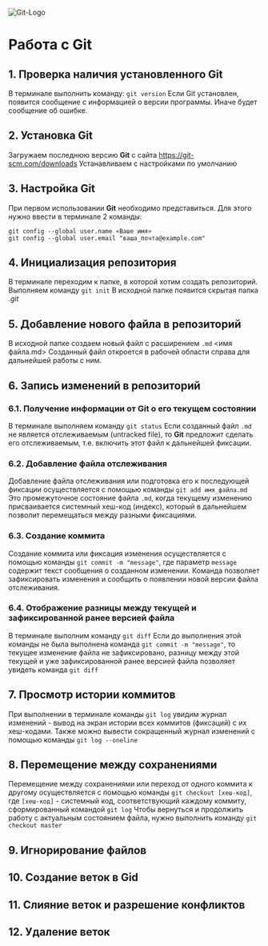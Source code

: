 ![Git-Logo](img_7.jpg)
# Работа с Git
## 1. Проверка наличия установленного Git
В терминале выполнить команду: `git version`
Если Git установлен, появится сообщение с информацией о версии программы. Иначе будет сообщение об ошибке.

## 2. Установка Git
Загружаем последнюю версию **Git** с сайта https://git-scm.com/downloads
Устанавливаем с настройками по умолчанию

## 3. Настройка Git
При первом использовании **Git** необходимо представиться. Для этого нужно ввести в терминале 2 команды:
```
git config --global user.name «Ваше имя»
git config --global user.email "ваша_почта@example.com"
```
## 4. Инициализация репозитория
В терминале переходим к папке, в которой хотим создать репозиторий. Выполняем команду `git init`
В исходной папке появится скрытая папка *.git*

## 5. Добавление нового файла в репозиторий
В исходной папке создаем новый файл с расширением `.md` <имя файла.md> Созданный файл откроется в рабочей области справа для дальнейшей работы с ним.

## 6. Запись изменений в репозиторий
### 6.1. Получение информации от Git о его текущем состоянии
В терминале выполняем команду `git status` Если созданный файл `.md` не является отслеживаемым (untracked file), то **Git** предложит сделать его отслеживаемым, т.е. включить этот файл к дальнейшей фиксации.
### 6.2. Добавление файла отслеживания
Добавление файла отслеживания или подготовка его к последующей фиксации осуществляется с помощью команды `git add имя_файла.md` Это промежуточное состояние файла `.md`, когда текущему изменению присваивается системный хеш-код (индекс), который в дальнейшем позволит перемещаться между разными фиксациями.
### 6.3. Создание коммита
Создание коммита или фиксация изменения осуществляется с помощью команды `git commit -m "message"`, где параметр `message` содержит текст сообщения о созданном изменении. Команда позволяет зафиксировать изменения и сообщить о появлении новой версии файла отслеживания.
### 6.4. Отображение разницы между текущей и зафиксированной ранее версией файла
В терминале выполним команду `git diff` Если до выполнения этой команды не была выполнена команда `git commit -m "message"`, то текущее изменение файла не зафиксировано, разницу между этой текущей и уже зафиксированной ранее версией файла позволяет увидеть команда `git diff`

## 7. Просмотр истории коммитов
При выполнении в терминале команды `git log` увидим журнал изменений - вывод на экран истории всех коммитов (фиксаций) с их хеш-кодами. Также можно вывести сокращенный журнал изменений с помощью команды `git log --oneline`

## 8. Перемещение между сохранениями
Перемещение между сохранениями или переход от одного коммита к другому осуществляется с помощью команды `git checkout [хеш-код]`, где `[хеш-код]` - системный код, соответствующий каждому коммиту, сформированный командой `git log` Чтобы вернуться и продолжить работу с актуальным состоянием файла, нужно выполнить команду `git checkout master`

## 9. Игнорирование файлов
## 10. Создание веток в Gid
## 11. Слияние веток и разрешение конфликтов
## 12. Удаление веток


